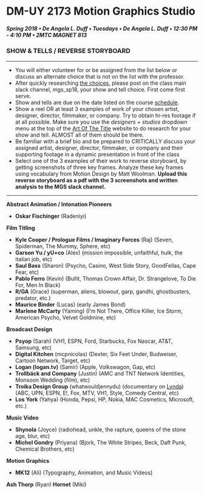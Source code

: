# DM-UY 2173 Motion Graphics Studio

##### Spring 2018 • De Angela L. Duff • Tuesdays • De Angela L. Duff • 12:30 PM - 4:10 PM • 2MTC MAGNET 813

### SHOW & TELLS / REVERSE STORYBOARD

---

* You will either volunteer for or be assigned from the list below or discuss an alternate choice that is not on the list with the professor. 
* After quickly researching [the choices](https://deangela.gitbooks.io/motion-graphics-studio-spring-2018/content/show_and_tells.html), please post on the class main slack channel, mgs_sp18, your show and tell choice. First come first serve.
* Show and tells are due on the date listed on the course [schedule](schedule.md).
* Show a reel OR at least 3 examples of work of your chosen artist, designer, director, filmmaker, or company. Try to obtain hi-res footage if at all possible. Make sure you use the *designers + studios*  dropdown menu at the top of the [Art Of The Title](http://www.artofthetitle.com) website to do research for your show and tell. ALMOST all of them should be there.
* Be familiar with a brief bio and be prepared to CRITICALLY discuss your assigned artist, designer, director, filmmaker, or company and their supporting footage in a dynamic presentation in front of the class
* Select one of the 3 examples of their work to reverse storyboard, by getting screenshots of three key frames. Analyze these key frames using vocabulary from Motion Design by Matt Woolman. **Upload this reverse storyboard as a pdf with the 3 screenshots and written analysis to the MGS slack channel.**

---

**Abstract Animation / Intonation Pioneers**
* **Oskar Fischinger** (Radeniyi)

**Film Titling**
* **Kyle Cooper / Prologue Films / Imaginary Forces** (Raj)
(Seven, Spiderman, The Mummy, Sphere, etc)
* **Garson Yu / yU+co** (Alex)
(mission impossible, unfaithful, hulk, the italian job, etc)
* **Saul Bass** (Sharon)
(Psycho, Casino, West Side Story, GoodFellas, Cape Fear, etc)
* **Pablo Ferro** (Kevin)
(Bullit, Thomas Crown Affair, Dr. Strangelove, To Die For, Men In Black)
* **R/GA** (Grace)
(superman, aliens, blowout, garp, gandhi, ghostbusters, predator, etc.)
* **Maurice Binder** (Lucas)
(early James Bond)
* **Marlene McCarty** (Yaming)
(I’m Not There, Office Killer, Ice Storm, American Psycho, Velvet Goldmine, etc)

**Broadcast Design**
* **Psyop** (Sarah)
(VH1, ESPN, Ford, Starbucks, Fox Nascar, AT&T, Samsung, etc)
* **Digital Kitchen** (mcpnicolas)
(Dexter, Six Feet Under, Budweiser, Cartoon Network, Target, etc)
* **Logan (logan.tv)** (Samir)
(Apple, Volkswagon, Gap, etc)
* **Trollbäck and Company** (Justin)
(AMC and TNT Network Identities, Monsoon Wedding (film), etc)
* **Troika Design Group** (whatwouldjennydu) (documentary on [Lynda](http://nyu.edu/lynda))
(ABC, UPN, ESPN, E!, Fox, MTV, VH1, Style, Comedy Central, etc)
* **Los York** (Yahya)
(Honda, Pepsi, HP, Nokia, MAC Cosmetics, Microsoft, etc.)

**Music Video**
* **Shynola** (Joyce)
(radiohead, unkle, the rapture, queens of the stone age, blur, etc)
* **Michel Gondry** (Priyana)
(Bjork, The White Stripes, Beck, Daft Punk, Chemical Brothers, etc)

**Motion Graphics**
* **MK12** (Ali)
(Typography, Animation, and Music Videos)

**Ash Thorp** (Ryan)
**Hornet** (Miki)